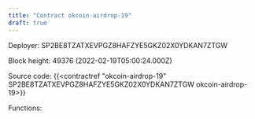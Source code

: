 ```yaml
---
title: "Contract okcoin-airdrop-19"
draft: true
---
```

Deployer: SP2BE8TZATXEVPGZ8HAFZYE5GKZ02X0YDKAN7ZTGW


 



Block height: 49376 (2022-02-19T05:00:24.000Z)

Source code: {{<contractref "okcoin-airdrop-19" SP2BE8TZATXEVPGZ8HAFZYE5GKZ02X0YDKAN7ZTGW okcoin-airdrop-19>}}

Functions:


